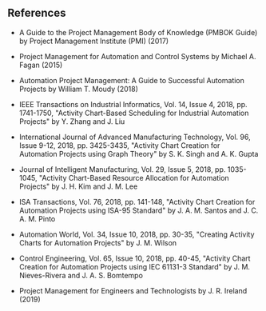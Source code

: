 ## References

-   A Guide to the Project Management Body of Knowledge (PMBOK Guide) by Project Management Institute (PMI) (2017)
    
-   Project Management for Automation and Control Systems by Michael A. Fagan (2015)
    

-   Automation Project Management: A Guide to Successful Automation Projects by William T. Moudy (2018)

-   IEEE Transactions on Industrial Informatics, Vol. 14, Issue 4, 2018, pp. 1741-1750, "Activity Chart-Based Scheduling for Industrial Automation Projects" by Y. Zhang and J. Liu

-   International Journal of Advanced Manufacturing Technology, Vol. 96, Issue 9-12, 2018, pp. 3425-3435, "Activity Chart Creation for Automation Projects using Graph Theory" by S. K. Singh and A. K. Gupta

-   Journal of Intelligent Manufacturing, Vol. 29, Issue 5, 2018, pp. 1035-1045, "Activity Chart-Based Resource Allocation for Automation Projects" by J. H. Kim and J. M. Lee
    
-   ISA Transactions, Vol. 76, 2018, pp. 141-148, "Activity Chart Creation for Automation Projects using ISA-95 Standard" by J. A. M. Santos and J. C. A. M. Pinto
    

-   Automation World, Vol. 34, Issue 10, 2018, pp. 30-35, "Creating Activity Charts for Automation Projects" by J. M. Wilson

-   Control Engineering, Vol. 65, Issue 10, 2018, pp. 40-45, "Activity Chart Creation for Automation Projects using IEC 61131-3 Standard" by J. M. Nieves-Rivera and J. A. S. Bomtempo

-   Project Management for Engineers and Technologists by J. R. Ireland (2019)